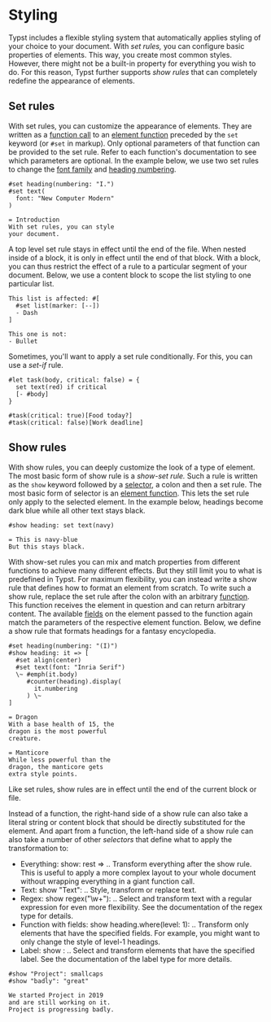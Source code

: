 # Styling

Typst includes a flexible styling system that automatically applies styling of your choice to your document. With *set rules,* you can configure basic properties of elements. This way, you create most common styles. However, there might not be a built-in property for everything you wish to do. For this reason, Typst further supports *show rules* that can completely redefine the appearance of elements.

## Set rules

With set rules, you can customize the appearance of elements. They are written as a [function call](/docs/reference/foundations/function/) to an [element function](/docs/reference/foundations/function/#element-functions) preceded by the `set` keyword (or `#set` in markup). Only optional parameters of that function can be provided to the set rule. Refer to each function's documentation to see which parameters are optional. In the example below, we use two set rules to change the [font family](/docs/reference/text/text/#parameters-font) and [heading numbering](/docs/reference/model/heading/#parameters-numbering).

```typst
#set heading(numbering: "I.")
#set text(
  font: "New Computer Modern"
)

= Introduction
With set rules, you can style
your document.
```

A top level set rule stays in effect until the end of the file. When nested inside of a block, it is only in effect until the end of that block. With a block, you can thus restrict the effect of a rule to a particular segment of your document. Below, we use a content block to scope the list styling to one particular list.

```typst
This list is affected: #[
  #set list(marker: [--])
  - Dash
]

This one is not:
- Bullet
```

Sometimes, you'll want to apply a set rule conditionally. For this, you can use a *set-if* rule.

```typst
#let task(body, critical: false) = {
  set text(red) if critical
  [- #body]
}

#task(critical: true)[Food today?]
#task(critical: false)[Work deadline]
```

## Show rules

With show rules, you can deeply customize the look of a type of element. The most basic form of show rule is a *show-set rule.* Such a rule is written as the `show` keyword followed by a [selector](/docs/reference/foundations/selector/), a colon and then a set rule. The most basic form of selector is an [element function](/docs/reference/foundations/function/#element-functions). This lets the set rule only apply to the selected element. In the example below, headings become dark blue while all other text stays black.

```typst
#show heading: set text(navy)

= This is navy-blue
But this stays black.
```

With show-set rules you can mix and match properties from different functions to achieve many different effects. But they still limit you to what is predefined in Typst. For maximum flexibility, you can instead write a show rule that defines how to format an element from scratch. To write such a show rule, replace the set rule after the colon with an arbitrary [function](/docs/reference/foundations/function/). This function receives the element in question and can return arbitrary content. The available [fields](/docs/reference/scripting/#fields) on the element passed to the function again match the parameters of the respective element function. Below, we define a show rule that formats headings for a fantasy encyclopedia.

```typst
#set heading(numbering: "(I)")
#show heading: it => [
  #set align(center)
  #set text(font: "Inria Serif")
  \~ #emph(it.body)
     #counter(heading).display(
       it.numbering
     ) \~
]

= Dragon
With a base health of 15, the
dragon is the most powerful
creature.

= Manticore
While less powerful than the
dragon, the manticore gets
extra style points.
```

Like set rules, show rules are in effect until the end of the current block or file.

Instead of a function, the right-hand side of a show rule can also take a literal string or content block that should be directly substituted for the element. And apart from a function, the left-hand side of a show rule can also take a number of other *selectors* that define what to apply the transformation to:

- Everything: show: rest => .. Transform everything after the show rule. This is useful to apply a more complex layout to your whole document without wrapping everything in a giant function call.
- Text: show "Text": .. Style, transform or replace text.
- Regex: show regex("\w+"): .. Select and transform text with a regular expression for even more flexibility. See the documentation of the regex type for details.
- Function with fields: show heading.where(level: 1): .. Transform only elements that have the specified fields. For example, you might want to only change the style of level-1 headings.
- Label: show <intro>: .. Select and transform elements that have the specified label. See the documentation of the label type for more details.

```typst
#show "Project": smallcaps
#show "badly": "great"

We started Project in 2019
and are still working on it.
Project is progressing badly.
```
